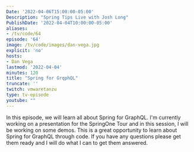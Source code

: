 ```yaml
---
Date: '2022-04-06T15:00:00-05:00'
Description: "Spring Tips Live with Josh Long"
PublishDate: '2022-04-04T10:00:00-05:00'
aliases:
- /tv/code/64
episode: '64'
image: /tv/code/images/dan-vega.jpg
explicit: 'no'
hosts:
- Dan Vega
lastmod: '2022-04-04'
minutes: 120
title: "Spring for GrqphQL"
truncate: ''
twitch: vmwaretanzu
type: tv-episode
youtube: ""
---
```


In this episode, we will learn all about Spring for GraphQL. I'm currently working on a presentation for the SpringOne Tour and in this session, I will be working on some demos. This is a great opportunity to learn about Spring for GraphQL through code. If you have any questions please get them ready and I will do what I can to get them answered.
